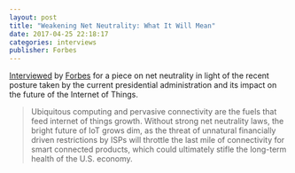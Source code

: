 ```yaml
---
layout: post
title: "Weakening Net Neutrality: What It Will Mean"
date: 2017-04-25 22:18:17
categories: interviews
publisher: Forbes
---
```


[Interviewed][ln1] by [Forbes][ln2] for a piece on net neutrality in light of the recent posture taken by the current presidential administration and its impact on the future of the Internet of Things.

> Ubiquitous computing and pervasive connectivity are the fuels that feed internet of things growth. Without strong net neutrality laws, the bright future of IoT grows dim, as the threat of unnatural financially driven restrictions by ISPs will throttle the last mile of connectivity for smart connected products, which could ultimately stifle the long-term health of the U.S. economy.

[ln1]: https://www.forbes.com/sites/forbestechcouncil/2017/04/25/weakening-net-neutrality-what-it-will-mean/
[ln2]: https://www.forbes.com/


